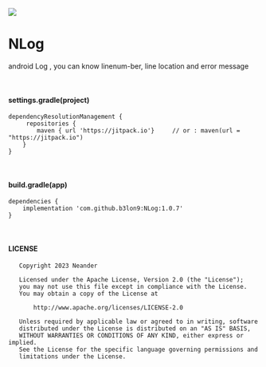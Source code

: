 [![](https://jitpack.io/v/b3lon9/NLog.svg)](https://jitpack.io/#b3lon9/NLog)

# NLog
android Log , you can know linenum-ber, line location and error message

<br/>

#### settings.gradle(project)
```Gradle
dependencyResolutionManagement {
     repositories {
        maven { url 'https://jitpack.io'}     // or : maven(url = "https://jitpack.io")
    } 
}
```

<br/>

#### build.gradle(app)
```Gradle
dependencies {
    implementation 'com.github.b3lon9:NLog:1.0.7'
}
```

<br/>

#### LICENSE

```text
   Copyright 2023 Neander

   Licensed under the Apache License, Version 2.0 (the "License");
   you may not use this file except in compliance with the License.
   You may obtain a copy of the License at

       http://www.apache.org/licenses/LICENSE-2.0

   Unless required by applicable law or agreed to in writing, software
   distributed under the License is distributed on an "AS IS" BASIS,
   WITHOUT WARRANTIES OR CONDITIONS OF ANY KIND, either express or implied.
   See the License for the specific language governing permissions and
   limitations under the License.
```
